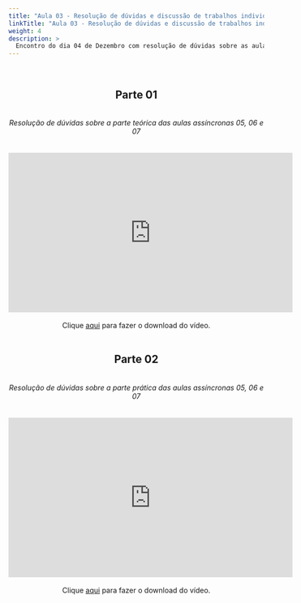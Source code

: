 ```yaml
---
title: "Aula 03 - Resolução de dúvidas e discussão de trabalhos individuais"
linkTitle: "Aula 03 - Resolução de dúvidas e discussão de trabalhos individuais"
weight: 4
description: >
  Encontro do dia 04 de Dezembro com resolução de dúvidas sobre as aulas 05, 06 e 07 (assíncronas) e continuação da discussão sobre os trabalhos individuais
---
```


<br>
<div align="center">
<h2>Parte 01</h2>
<br>
<i>Resolução de dúvidas sobre a parte teórica das aulas assíncronas 05, 06 e 07</i>
<br><br><br>
<iframe width="560" height="315" src="https://www.youtube.com/embed/QWbonrfkdtk" frameborder="0" allow="accelerometer; autoplay; clipboard-write; encrypted-media; gyroscope; picture-in-picture" allowfullscreen></iframe>
<br><br>
Clique <a href="https://photos.app.goo.gl/TzhpWtkgELM1tkdh9">aqui</a> para fazer o download do vídeo.
<br><br>

<h2>Parte 02</h2>
<br>
<i>Resolução de dúvidas sobre a parte prática das aulas assíncronas 05, 06 e 07</i>
<br><br><br>
<iframe width="560" height="315" src="https://www.youtube.com/embed/c98gpWsJqIY" frameborder="0" allow="accelerometer; autoplay; clipboard-write; encrypted-media; gyroscope; picture-in-picture" allowfullscreen></iframe>
<br><br>
Clique <a href="https://photos.app.goo.gl/BasSXkhisx6sMCep7">aqui</a> para fazer o download do vídeo.
<br><br>

</div>